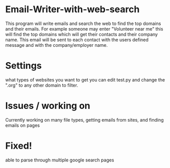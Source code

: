 # Email-Writer-with-web-search
This program will write emails and search the web to find the top domains and their emails. For example someone may enter "Volunteer near me" this will find the top domains which will get their contacts and their company name. This email will be sent to each contact with the users defined message and with the company/employer name.



# Settings
what types of websites you want to get you can edit test.py and change the ".org" to any other domain to filter.

# Issues / working on
Currently working on many file types, getting emails from sites, and finding emails on pages

# Fixed!
able to parse through multiple google search pages
